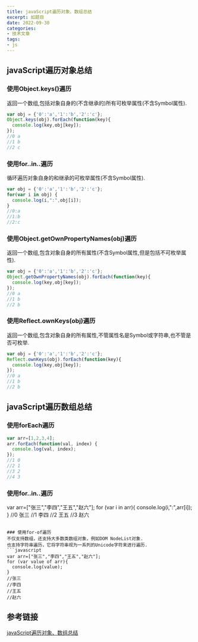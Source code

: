 ```yaml
---
title: javaScript遍历对象、数组总结
excerpt: 如题目
date: 2022-09-30
categories:
- 技术文章
tags:
- js
---
```


## javaScript遍历对象总结
### 使用Object.keys()遍历
返回一个数组,包括对象自身的(不含继承的)所有可枚举属性(不含Symbol属性).
```javascript
var obj = {'0':'a','1':'b','2':'c'};
Object.keys(obj).forEach(function(key){
  console.log(key,obj[key]);
});
//0 a
//1 b
//2 c
```

### 使用for..in..遍历
循环遍历对象自身的和继承的可枚举属性(不含Symbol属性).
```javascript
var obj = {'0':'a','1':'b','2':'c'};
for(var i in obj) {
  console.log(i,":",obj[i]);
}
//0:a
//1:b
//2:c
```

### 使用Object.getOwnPropertyNames(obj)遍历
返回一个数组,包含对象自身的所有属性(不含Symbol属性,但是包括不可枚举属性).
```javascript
var obj = {'0':'a','1':'b','2':'c'};
Object.getOwnPropertyNames(obj).forEach(function(key){
  console.log(key,obj[key]);
});
//0 a
//1 b
//2 b
```

### 使用Reflect.ownKeys(obj)遍历
返回一个数组,包含对象自身的所有属性,不管属性名是Symbol或字符串,也不管是否可枚举.
```javascript
var obj = {'0':'a','1':'b','2':'c'};
Reflect.ownKeys(obj).forEach(function(key){
  console.log(key,obj[key]);
});
//0 a
//1 b
//2 b
```

## javaScript遍历数组总结
### 使用forEach遍历
```javascript
var arr=[1,2,3,4];
arr.forEach(function(val, index) {
  console.log(val, index);
});
//1 0
//2 1
//3 2
//4 3
```

### 使用for..in..遍历
var arr=["张三","李四","王五","赵六"];
for (var i in arr){
  console.log(i,":",arr[i]);
}
//0 张三
//1 李四
//2 王五
//3 赵六
```

### 使用for-of遍历
不仅支持数组，还支持大多数类数组对象，例如DOM NodeList对象.
也支持字符串遍历，它将字符串视为一系列的Unicode字符来进行遍历.
```javascript
var arr=["张三","李四","王五","赵六"];
for (var value of arr){
  console.log(value);
}
//张三
//李四
//王五
//赵六
```

## 参考链接
[javaScript遍历对象、数组总结](https://www.cnblogs.com/chenyablog/p/6477866.html)

